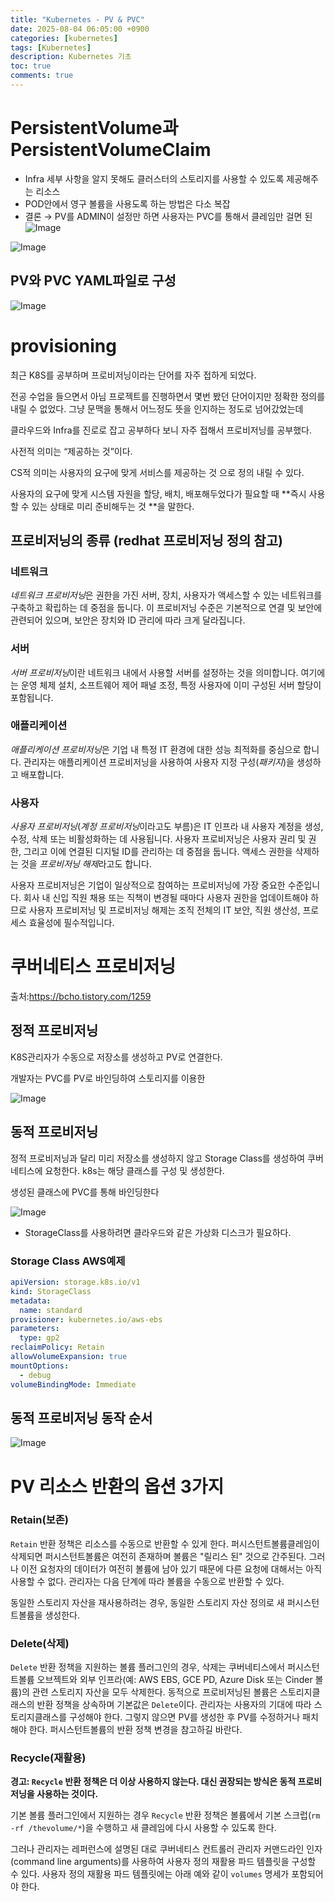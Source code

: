 ```yaml
---
title: "Kubernetes - PV & PVC"
date: 2025-08-04 06:05:00 +0900
categories: [kubernetes]
tags: [Kubernetes]
description: Kubernetes 기초
toc: true
comments: true
---
```


# PersistentVolume과 PersistentVolumeClaim

- Infra 세부 사항을 알지 못해도 클러스터의 스토리지를 사용할 수 있도록 제공해주는 리소스
- POD안에서 영구 볼륨을 사용도록 하는 방법은 다소 복잡
- 결론 → PV를 ADMIN이 설정만 하면 사용자는 PVC를 통해서 클레임만 걸면 된
![Image](https://prod-files-secure.s3.us-west-2.amazonaws.com/e6db513d-ec54-40ff-aa74-2487b0bcfe15/f9e09a82-644b-4f5f-888f-a9fdd8f46b19/Untitled.png?X-Amz-Algorithm=AWS4-HMAC-SHA256&X-Amz-Content-Sha256=UNSIGNED-PAYLOAD&X-Amz-Credential=ASIAZI2LB466QMG3LWGS%2F20250805%2Fus-west-2%2Fs3%2Faws4_request&X-Amz-Date=20250805T002712Z&X-Amz-Expires=3600&X-Amz-Security-Token=IQoJb3JpZ2luX2VjEBcaCXVzLXdlc3QtMiJHMEUCIQCkIaGbeMKqTNUb6RfFympAWd1D434TInwuyA%2BD4GSLQQIgTaIWlRqZzGVK6e%2Fz0O6ppmWFM8LwLTawV2%2Bm5mJL%2BIkq%2FwMIUBAAGgw2Mzc0MjMxODM4MDUiDDdqZ%2FuOPzX%2Baz%2FKXSrcA5X2WoxCRURmi29QS6Qqz39FLTL9U2j969Ycqyu91rwD7zotqSDLmxhXSpTzIogijJHpzdg3ZxCbcARgmqbZi4epgvIqoEvXqG3Dn4%2FkX0mNPYdkwBN27uB110nr0mXYV0%2Fczj5hx6c108SUAFHqM6tPh8PnTF%2FIQwuTmZXSsptg5Wf4LAg5T2ngJZ7I6FJTDXMD8Cn57%2Bs2BKEgM4UXDnv%2Fo4zIRzvWWPz5v4%2BDy7yntv11y8GEc9T7PV0RDJ%2Bi0AZshlQLt3wGHsOqufK9ZGoBHG3LG55uoXSbhNLfY7rLyYKDrjQHhOqexsGGk%2FIzr1VjZSFSsfQ4DYO2GIQZEqbQ37xrBSRBwXRf1d9dxLfvFGIQ76odg02n78%2BJN3Y1al3rvnosZTUKC7w5QfzrS37DcmHb20%2FBJ1rnRY8zG7pYYeKu8VI2Q5T0HUIMfSzhIe8ZqbkPsK%2Fnt5KEUzQvkq%2BZuHcafO4%2FEb8lY2XUhDwCuWub3%2F%2BgeCVxAG9ac1mZD%2BxdgmW4RYc68MUiHz5Klz8KpyXemwWJeAYnQ9Mui%2BM75IIRdSuRe8pf84C1DbEizjHTaPj71I%2BPpvymlXNeIz3RV6LH5uYabe9Uy76AqlWr43n3tty78AAn5m9UMMP0xMQGOqUBEwwFR%2BrS1sPFH8TgFl3M5B%2Bjn6I2Mv7LTsUa7YCQMaqNIeN9N49x1va%2B20rAEPhxzn3RyQOpE370QOKssHzmfLw4H07QM3YeNxB5Biqq7gEB4PQMdZBBtu4fX3HLskZspss%2FS2%2BOE98RpgzDq34PiAfY0Rx2WUZ4Jb7Spv%2FWs8JqfxfZeijzJE0l7V1i03EgNt15WdldOKLPsvCFTIbslymobuA9&X-Amz-Signature=37ea02ba3f1d03358f360ba98dc1e5e6ca5359131f031135c4b5d502103ffaaa&X-Amz-SignedHeaders=host&x-amz-checksum-mode=ENABLED&x-id=GetObject)

 

![Image](https://prod-files-secure.s3.us-west-2.amazonaws.com/e6db513d-ec54-40ff-aa74-2487b0bcfe15/98250676-eec9-47ee-84f7-159b7f64b989/Untitled.png?X-Amz-Algorithm=AWS4-HMAC-SHA256&X-Amz-Content-Sha256=UNSIGNED-PAYLOAD&X-Amz-Credential=ASIAZI2LB466QMG3LWGS%2F20250805%2Fus-west-2%2Fs3%2Faws4_request&X-Amz-Date=20250805T002712Z&X-Amz-Expires=3600&X-Amz-Security-Token=IQoJb3JpZ2luX2VjEBcaCXVzLXdlc3QtMiJHMEUCIQCkIaGbeMKqTNUb6RfFympAWd1D434TInwuyA%2BD4GSLQQIgTaIWlRqZzGVK6e%2Fz0O6ppmWFM8LwLTawV2%2Bm5mJL%2BIkq%2FwMIUBAAGgw2Mzc0MjMxODM4MDUiDDdqZ%2FuOPzX%2Baz%2FKXSrcA5X2WoxCRURmi29QS6Qqz39FLTL9U2j969Ycqyu91rwD7zotqSDLmxhXSpTzIogijJHpzdg3ZxCbcARgmqbZi4epgvIqoEvXqG3Dn4%2FkX0mNPYdkwBN27uB110nr0mXYV0%2Fczj5hx6c108SUAFHqM6tPh8PnTF%2FIQwuTmZXSsptg5Wf4LAg5T2ngJZ7I6FJTDXMD8Cn57%2Bs2BKEgM4UXDnv%2Fo4zIRzvWWPz5v4%2BDy7yntv11y8GEc9T7PV0RDJ%2Bi0AZshlQLt3wGHsOqufK9ZGoBHG3LG55uoXSbhNLfY7rLyYKDrjQHhOqexsGGk%2FIzr1VjZSFSsfQ4DYO2GIQZEqbQ37xrBSRBwXRf1d9dxLfvFGIQ76odg02n78%2BJN3Y1al3rvnosZTUKC7w5QfzrS37DcmHb20%2FBJ1rnRY8zG7pYYeKu8VI2Q5T0HUIMfSzhIe8ZqbkPsK%2Fnt5KEUzQvkq%2BZuHcafO4%2FEb8lY2XUhDwCuWub3%2F%2BgeCVxAG9ac1mZD%2BxdgmW4RYc68MUiHz5Klz8KpyXemwWJeAYnQ9Mui%2BM75IIRdSuRe8pf84C1DbEizjHTaPj71I%2BPpvymlXNeIz3RV6LH5uYabe9Uy76AqlWr43n3tty78AAn5m9UMMP0xMQGOqUBEwwFR%2BrS1sPFH8TgFl3M5B%2Bjn6I2Mv7LTsUa7YCQMaqNIeN9N49x1va%2B20rAEPhxzn3RyQOpE370QOKssHzmfLw4H07QM3YeNxB5Biqq7gEB4PQMdZBBtu4fX3HLskZspss%2FS2%2BOE98RpgzDq34PiAfY0Rx2WUZ4Jb7Spv%2FWs8JqfxfZeijzJE0l7V1i03EgNt15WdldOKLPsvCFTIbslymobuA9&X-Amz-Signature=1ec0bfedf842c2c127c02e1bc002450b4cf29ba419e895dc2d8ae585e94c7c8f&X-Amz-SignedHeaders=host&x-amz-checksum-mode=ENABLED&x-id=GetObject)

## PV와 PVC YAML파일로 구성

![Image](https://prod-files-secure.s3.us-west-2.amazonaws.com/e6db513d-ec54-40ff-aa74-2487b0bcfe15/fd678829-4686-4349-975c-ec5dd96b6b14/Untitled.png?X-Amz-Algorithm=AWS4-HMAC-SHA256&X-Amz-Content-Sha256=UNSIGNED-PAYLOAD&X-Amz-Credential=ASIAZI2LB466QMG3LWGS%2F20250805%2Fus-west-2%2Fs3%2Faws4_request&X-Amz-Date=20250805T002712Z&X-Amz-Expires=3600&X-Amz-Security-Token=IQoJb3JpZ2luX2VjEBcaCXVzLXdlc3QtMiJHMEUCIQCkIaGbeMKqTNUb6RfFympAWd1D434TInwuyA%2BD4GSLQQIgTaIWlRqZzGVK6e%2Fz0O6ppmWFM8LwLTawV2%2Bm5mJL%2BIkq%2FwMIUBAAGgw2Mzc0MjMxODM4MDUiDDdqZ%2FuOPzX%2Baz%2FKXSrcA5X2WoxCRURmi29QS6Qqz39FLTL9U2j969Ycqyu91rwD7zotqSDLmxhXSpTzIogijJHpzdg3ZxCbcARgmqbZi4epgvIqoEvXqG3Dn4%2FkX0mNPYdkwBN27uB110nr0mXYV0%2Fczj5hx6c108SUAFHqM6tPh8PnTF%2FIQwuTmZXSsptg5Wf4LAg5T2ngJZ7I6FJTDXMD8Cn57%2Bs2BKEgM4UXDnv%2Fo4zIRzvWWPz5v4%2BDy7yntv11y8GEc9T7PV0RDJ%2Bi0AZshlQLt3wGHsOqufK9ZGoBHG3LG55uoXSbhNLfY7rLyYKDrjQHhOqexsGGk%2FIzr1VjZSFSsfQ4DYO2GIQZEqbQ37xrBSRBwXRf1d9dxLfvFGIQ76odg02n78%2BJN3Y1al3rvnosZTUKC7w5QfzrS37DcmHb20%2FBJ1rnRY8zG7pYYeKu8VI2Q5T0HUIMfSzhIe8ZqbkPsK%2Fnt5KEUzQvkq%2BZuHcafO4%2FEb8lY2XUhDwCuWub3%2F%2BgeCVxAG9ac1mZD%2BxdgmW4RYc68MUiHz5Klz8KpyXemwWJeAYnQ9Mui%2BM75IIRdSuRe8pf84C1DbEizjHTaPj71I%2BPpvymlXNeIz3RV6LH5uYabe9Uy76AqlWr43n3tty78AAn5m9UMMP0xMQGOqUBEwwFR%2BrS1sPFH8TgFl3M5B%2Bjn6I2Mv7LTsUa7YCQMaqNIeN9N49x1va%2B20rAEPhxzn3RyQOpE370QOKssHzmfLw4H07QM3YeNxB5Biqq7gEB4PQMdZBBtu4fX3HLskZspss%2FS2%2BOE98RpgzDq34PiAfY0Rx2WUZ4Jb7Spv%2FWs8JqfxfZeijzJE0l7V1i03EgNt15WdldOKLPsvCFTIbslymobuA9&X-Amz-Signature=80987d2e25ca8f1ed0db46258ff92882dc0f365f8206ca9685b244d3d6b6cc4b&X-Amz-SignedHeaders=host&x-amz-checksum-mode=ENABLED&x-id=GetObject)

# provisioning

최근 K8S를 공부하며 프로비저닝이라는 단어를 자주 접하게 되었다.

전공 수업을 들으면서 아님 프로젝트를 진행하면서 몇번 봤던 단어이지만 정확한 정의를 내릴 수 없었다. 그냥 문맥을 통해서 어느정도 뜻을 인지하는 정도로 넘어갔었는데

클라우드와 Infra를 진로로 잡고 공부하다 보니 자주 접해서 프로비저닝를 공부했다.

사전적 의미는 “제공하는 것”이다.

CS적 의미는 사용자의 요구에 맞게 서비스를 제공하는 것 으로 정의 내릴 수 있다.

사용자의 요구에 맞게 시스템 자원을 할당, 배치, 배포해두었다가 필요할 때 **즉시 사용할 수 있는 상태로 미리 준비해두는 것 **을 말한다.

## 프로비저닝의 종류 (redhat 프로비저닝 정의 참고)

### **네트워크**

*네트워크 프로비저닝*은 권한을 가진 서버, 장치, 사용자가 액세스할 수 있는 네트워크를 구축하고 확립하는 데 중점을 둡니다. 이 프로비저닝 수준은 기본적으로 연결 및 보안에 관련되어 있으며, 보안은 장치와 ID 관리에 따라 크게 달라집니다.

### **서버**

*서버 프로비저닝*이란 네트워크 내에서 사용할 서버를 설정하는 것을 의미합니다. 여기에는 운영 체제 설치, 소프트웨어 제어 패널 조정, 특정 사용자에 이미 구성된 서버 할당이 포함됩니다.

### **애플리케이션**

*애플리케이션 프로비저닝*은 기업 내 특정 IT 환경에 대한 성능 최적화를 중심으로 합니다. 관리자는 애플리케이션 프로비저닝을 사용하여 사용자 지정 구성(*패키지*)을 생성하고 배포합니다.

### **사용자**

*사용자 프로비저닝*(*계정 프로비저닝*이라고도 부름)은 IT 인프라 내 사용자 계정을 생성, 수정, 삭제 또는 비활성화하는 데 사용됩니다. 사용자 프로비저닝은 사용자 권리 및 권한, 그리고 이에 연결된 디지털 ID를 관리하는 데 중점을 둡니다. 액세스 권한을 삭제하는 것을 *프로비저닝 해제*라고도 합니다.

사용자 프로비저닝은 기업이 일상적으로 참여하는 프로비저닝에 가장 중요한 수준입니다. 회사 내 신입 직원 채용 또는 직책이 변경될 때마다 사용자 권한을 업데이트해야 하므로 사용자 프로비저닝 및 프로비저닝 해제는 조직 전체의 IT 보안, 직원 생산성, 프로세스 효율성에 필수적입니다.

# 쿠버네티스 프로비저닝

출처:https://bcho.tistory.com/1259


## 정적 프로비저닝

K8S관리자가 수동으로 저장소를 생성하고 PV로 연결한다.

개발자는 PVC를 PV로 바인딩하여 스토리지를 이용한

![Image](https://prod-files-secure.s3.us-west-2.amazonaws.com/e6db513d-ec54-40ff-aa74-2487b0bcfe15/fad19bc9-1e86-4c04-8c0e-b177319e6987/Untitled.png?X-Amz-Algorithm=AWS4-HMAC-SHA256&X-Amz-Content-Sha256=UNSIGNED-PAYLOAD&X-Amz-Credential=ASIAZI2LB466QMG3LWGS%2F20250805%2Fus-west-2%2Fs3%2Faws4_request&X-Amz-Date=20250805T002712Z&X-Amz-Expires=3600&X-Amz-Security-Token=IQoJb3JpZ2luX2VjEBcaCXVzLXdlc3QtMiJHMEUCIQCkIaGbeMKqTNUb6RfFympAWd1D434TInwuyA%2BD4GSLQQIgTaIWlRqZzGVK6e%2Fz0O6ppmWFM8LwLTawV2%2Bm5mJL%2BIkq%2FwMIUBAAGgw2Mzc0MjMxODM4MDUiDDdqZ%2FuOPzX%2Baz%2FKXSrcA5X2WoxCRURmi29QS6Qqz39FLTL9U2j969Ycqyu91rwD7zotqSDLmxhXSpTzIogijJHpzdg3ZxCbcARgmqbZi4epgvIqoEvXqG3Dn4%2FkX0mNPYdkwBN27uB110nr0mXYV0%2Fczj5hx6c108SUAFHqM6tPh8PnTF%2FIQwuTmZXSsptg5Wf4LAg5T2ngJZ7I6FJTDXMD8Cn57%2Bs2BKEgM4UXDnv%2Fo4zIRzvWWPz5v4%2BDy7yntv11y8GEc9T7PV0RDJ%2Bi0AZshlQLt3wGHsOqufK9ZGoBHG3LG55uoXSbhNLfY7rLyYKDrjQHhOqexsGGk%2FIzr1VjZSFSsfQ4DYO2GIQZEqbQ37xrBSRBwXRf1d9dxLfvFGIQ76odg02n78%2BJN3Y1al3rvnosZTUKC7w5QfzrS37DcmHb20%2FBJ1rnRY8zG7pYYeKu8VI2Q5T0HUIMfSzhIe8ZqbkPsK%2Fnt5KEUzQvkq%2BZuHcafO4%2FEb8lY2XUhDwCuWub3%2F%2BgeCVxAG9ac1mZD%2BxdgmW4RYc68MUiHz5Klz8KpyXemwWJeAYnQ9Mui%2BM75IIRdSuRe8pf84C1DbEizjHTaPj71I%2BPpvymlXNeIz3RV6LH5uYabe9Uy76AqlWr43n3tty78AAn5m9UMMP0xMQGOqUBEwwFR%2BrS1sPFH8TgFl3M5B%2Bjn6I2Mv7LTsUa7YCQMaqNIeN9N49x1va%2B20rAEPhxzn3RyQOpE370QOKssHzmfLw4H07QM3YeNxB5Biqq7gEB4PQMdZBBtu4fX3HLskZspss%2FS2%2BOE98RpgzDq34PiAfY0Rx2WUZ4Jb7Spv%2FWs8JqfxfZeijzJE0l7V1i03EgNt15WdldOKLPsvCFTIbslymobuA9&X-Amz-Signature=71139ea3dd41b2d790ac56a530bf15e92e565fe94e5715073f40f0a08178f559&X-Amz-SignedHeaders=host&x-amz-checksum-mode=ENABLED&x-id=GetObject)

## 동적 프로비저닝

정적 프로비저닝과 달리 미리 저장소를 생성하지 않고 Storage Class를 생성하여 쿠버네티스에 요청한다. k8s는 해당 클래스를 구성 및 생성한다.

생성된 클래스에 PVC를 통해 바인딩한다

![Image](https://prod-files-secure.s3.us-west-2.amazonaws.com/e6db513d-ec54-40ff-aa74-2487b0bcfe15/9970cb0d-688b-4b20-9b3a-b8d948ef5316/Untitled.png?X-Amz-Algorithm=AWS4-HMAC-SHA256&X-Amz-Content-Sha256=UNSIGNED-PAYLOAD&X-Amz-Credential=ASIAZI2LB466QMG3LWGS%2F20250805%2Fus-west-2%2Fs3%2Faws4_request&X-Amz-Date=20250805T002712Z&X-Amz-Expires=3600&X-Amz-Security-Token=IQoJb3JpZ2luX2VjEBcaCXVzLXdlc3QtMiJHMEUCIQCkIaGbeMKqTNUb6RfFympAWd1D434TInwuyA%2BD4GSLQQIgTaIWlRqZzGVK6e%2Fz0O6ppmWFM8LwLTawV2%2Bm5mJL%2BIkq%2FwMIUBAAGgw2Mzc0MjMxODM4MDUiDDdqZ%2FuOPzX%2Baz%2FKXSrcA5X2WoxCRURmi29QS6Qqz39FLTL9U2j969Ycqyu91rwD7zotqSDLmxhXSpTzIogijJHpzdg3ZxCbcARgmqbZi4epgvIqoEvXqG3Dn4%2FkX0mNPYdkwBN27uB110nr0mXYV0%2Fczj5hx6c108SUAFHqM6tPh8PnTF%2FIQwuTmZXSsptg5Wf4LAg5T2ngJZ7I6FJTDXMD8Cn57%2Bs2BKEgM4UXDnv%2Fo4zIRzvWWPz5v4%2BDy7yntv11y8GEc9T7PV0RDJ%2Bi0AZshlQLt3wGHsOqufK9ZGoBHG3LG55uoXSbhNLfY7rLyYKDrjQHhOqexsGGk%2FIzr1VjZSFSsfQ4DYO2GIQZEqbQ37xrBSRBwXRf1d9dxLfvFGIQ76odg02n78%2BJN3Y1al3rvnosZTUKC7w5QfzrS37DcmHb20%2FBJ1rnRY8zG7pYYeKu8VI2Q5T0HUIMfSzhIe8ZqbkPsK%2Fnt5KEUzQvkq%2BZuHcafO4%2FEb8lY2XUhDwCuWub3%2F%2BgeCVxAG9ac1mZD%2BxdgmW4RYc68MUiHz5Klz8KpyXemwWJeAYnQ9Mui%2BM75IIRdSuRe8pf84C1DbEizjHTaPj71I%2BPpvymlXNeIz3RV6LH5uYabe9Uy76AqlWr43n3tty78AAn5m9UMMP0xMQGOqUBEwwFR%2BrS1sPFH8TgFl3M5B%2Bjn6I2Mv7LTsUa7YCQMaqNIeN9N49x1va%2B20rAEPhxzn3RyQOpE370QOKssHzmfLw4H07QM3YeNxB5Biqq7gEB4PQMdZBBtu4fX3HLskZspss%2FS2%2BOE98RpgzDq34PiAfY0Rx2WUZ4Jb7Spv%2FWs8JqfxfZeijzJE0l7V1i03EgNt15WdldOKLPsvCFTIbslymobuA9&X-Amz-Signature=309f7d618488dc409d2fdf264c5fac6ea8ce586c50d834fd4004affce1f4ba3a&X-Amz-SignedHeaders=host&x-amz-checksum-mode=ENABLED&x-id=GetObject)

- StorageClass를 사용하려면 클라우드와 같은 가상화 디스크가 필요하다.
### Storage Class AWS예제

```yaml
apiVersion: storage.k8s.io/v1
kind: StorageClass
metadata:
  name: standard
provisioner: kubernetes.io/aws-ebs
parameters:
  type: gp2
reclaimPolicy: Retain
allowVolumeExpansion: true
mountOptions:
  - debug
volumeBindingMode: Immediate
```

## 동적 프로비저닝 동작 순서

![Image](https://prod-files-secure.s3.us-west-2.amazonaws.com/e6db513d-ec54-40ff-aa74-2487b0bcfe15/4deceb2e-be54-4ca5-a849-072950ce7305/Untitled.png?X-Amz-Algorithm=AWS4-HMAC-SHA256&X-Amz-Content-Sha256=UNSIGNED-PAYLOAD&X-Amz-Credential=ASIAZI2LB466QMG3LWGS%2F20250805%2Fus-west-2%2Fs3%2Faws4_request&X-Amz-Date=20250805T002713Z&X-Amz-Expires=3600&X-Amz-Security-Token=IQoJb3JpZ2luX2VjEBcaCXVzLXdlc3QtMiJHMEUCIQCkIaGbeMKqTNUb6RfFympAWd1D434TInwuyA%2BD4GSLQQIgTaIWlRqZzGVK6e%2Fz0O6ppmWFM8LwLTawV2%2Bm5mJL%2BIkq%2FwMIUBAAGgw2Mzc0MjMxODM4MDUiDDdqZ%2FuOPzX%2Baz%2FKXSrcA5X2WoxCRURmi29QS6Qqz39FLTL9U2j969Ycqyu91rwD7zotqSDLmxhXSpTzIogijJHpzdg3ZxCbcARgmqbZi4epgvIqoEvXqG3Dn4%2FkX0mNPYdkwBN27uB110nr0mXYV0%2Fczj5hx6c108SUAFHqM6tPh8PnTF%2FIQwuTmZXSsptg5Wf4LAg5T2ngJZ7I6FJTDXMD8Cn57%2Bs2BKEgM4UXDnv%2Fo4zIRzvWWPz5v4%2BDy7yntv11y8GEc9T7PV0RDJ%2Bi0AZshlQLt3wGHsOqufK9ZGoBHG3LG55uoXSbhNLfY7rLyYKDrjQHhOqexsGGk%2FIzr1VjZSFSsfQ4DYO2GIQZEqbQ37xrBSRBwXRf1d9dxLfvFGIQ76odg02n78%2BJN3Y1al3rvnosZTUKC7w5QfzrS37DcmHb20%2FBJ1rnRY8zG7pYYeKu8VI2Q5T0HUIMfSzhIe8ZqbkPsK%2Fnt5KEUzQvkq%2BZuHcafO4%2FEb8lY2XUhDwCuWub3%2F%2BgeCVxAG9ac1mZD%2BxdgmW4RYc68MUiHz5Klz8KpyXemwWJeAYnQ9Mui%2BM75IIRdSuRe8pf84C1DbEizjHTaPj71I%2BPpvymlXNeIz3RV6LH5uYabe9Uy76AqlWr43n3tty78AAn5m9UMMP0xMQGOqUBEwwFR%2BrS1sPFH8TgFl3M5B%2Bjn6I2Mv7LTsUa7YCQMaqNIeN9N49x1va%2B20rAEPhxzn3RyQOpE370QOKssHzmfLw4H07QM3YeNxB5Biqq7gEB4PQMdZBBtu4fX3HLskZspss%2FS2%2BOE98RpgzDq34PiAfY0Rx2WUZ4Jb7Spv%2FWs8JqfxfZeijzJE0l7V1i03EgNt15WdldOKLPsvCFTIbslymobuA9&X-Amz-Signature=55974a340bc4c52452121c9e3e1c2f8b9e333fd6db13e034746a62649b986952&X-Amz-SignedHeaders=host&x-amz-checksum-mode=ENABLED&x-id=GetObject)

# PV 리소스 반환의 옵션 3가지

### **Retain(보존)**

`Retain` 반환 정책은 리소스를 수동으로 반환할 수 있게 한다. 퍼시스턴트볼륨클레임이 삭제되면 퍼시스턴트볼륨은 여전히 존재하며 볼륨은 "릴리스 된" 것으로 간주된다. 그러나 이전 요청자의 데이터가 여전히 볼륨에 남아 있기 때문에 다른 요청에 대해서는 아직 사용할 수 없다. 관리자는 다음 단계에 따라 볼륨을 수동으로 반환할 수 있다.

동일한 스토리지 자산을 재사용하려는 경우, 동일한 스토리지 자산 정의로 새 퍼시스턴트볼륨을 생성한다.

### **Delete(삭제)**

`Delete` 반환 정책을 지원하는 볼륨 플러그인의 경우, 삭제는 쿠버네티스에서 퍼시스턴트볼륨 오브젝트와 외부 인프라(예: AWS EBS, GCE PD, Azure Disk 또는 Cinder 볼륨)의 관련 스토리지 자산을 모두 삭제한다. 동적으로 프로비저닝된 볼륨은 스토리지클래스의 반환 정책을 상속하며 기본값은 `Delete`이다. 관리자는 사용자의 기대에 따라 스토리지클래스를 구성해야 한다. 그렇지 않으면 PV를 생성한 후 PV를 수정하거나 패치해야 한다. 퍼시스턴트볼륨의 반환 정책 변경을 참고하길 바란다.

### **Recycle(재활용)**

**경고: ****`Recycle`**** 반환 정책은 더 이상 사용하지 않는다. 대신 권장되는 방식은 동적 프로비저닝을 사용하는 것이다.**

기본 볼륨 플러그인에서 지원하는 경우 `Recycle` 반환 정책은 볼륨에서 기본 스크럽(`rm -rf /thevolume/*`)을 수행하고 새 클레임에 다시 사용할 수 있도록 한다.

그러나 관리자는 레퍼런스에 설명된 대로 쿠버네티스 컨트롤러 관리자 커맨드라인 인자(command line arguments)를 사용하여 사용자 정의 재활용 파드 템플릿을 구성할 수 있다. 사용자 정의 재활용 파드 템플릿에는 아래 예와 같이 `volumes` 명세가 포함되어야 한다.


